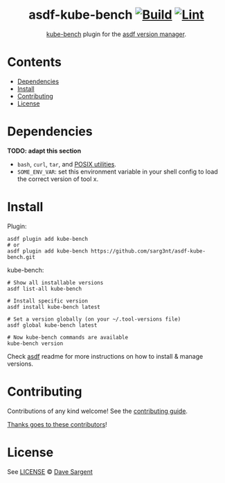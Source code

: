 <div align="center">

# asdf-kube-bench [![Build](https://github.com/sarg3nt/asdf-kube-bench/actions/workflows/build.yml/badge.svg)](https://github.com/sarg3nt/asdf-kube-bench/actions/workflows/build.yml) [![Lint](https://github.com/sarg3nt/asdf-kube-bench/actions/workflows/lint.yml/badge.svg)](https://github.com/sarg3nt/asdf-kube-bench/actions/workflows/lint.yml)

[kube-bench](https://github.com/aquasecurity/kube-bench/blob/main/docs/index.md) plugin for the [asdf version manager](https://asdf-vm.com).

</div>

# Contents

- [Dependencies](#dependencies)
- [Install](#install)
- [Contributing](#contributing)
- [License](#license)

# Dependencies

**TODO: adapt this section**

- `bash`, `curl`, `tar`, and [POSIX utilities](https://pubs.opengroup.org/onlinepubs/9699919799/idx/utilities.html).
- `SOME_ENV_VAR`: set this environment variable in your shell config to load the correct version of tool x.

# Install

Plugin:

```shell
asdf plugin add kube-bench
# or
asdf plugin add kube-bench https://github.com/sarg3nt/asdf-kube-bench.git
```

kube-bench:

```shell
# Show all installable versions
asdf list-all kube-bench

# Install specific version
asdf install kube-bench latest

# Set a version globally (on your ~/.tool-versions file)
asdf global kube-bench latest

# Now kube-bench commands are available
kube-bench version
```

Check [asdf](https://github.com/asdf-vm/asdf) readme for more instructions on how to
install & manage versions.

# Contributing

Contributions of any kind welcome! See the [contributing guide](contributing.md).

[Thanks goes to these contributors](https://github.com/sarg3nt/asdf-kube-bench/graphs/contributors)!

# License

See [LICENSE](LICENSE) © [Dave Sargent](https://github.com/sarg3nt/)
